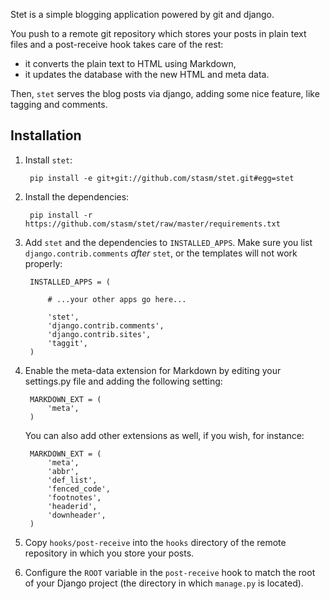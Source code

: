 Stet is a simple blogging application powered by git and django.

You push to a remote git repository which stores your posts in plain text 
files and a post-receive hook takes care of the rest:

- it converts the plain text to HTML using Markdown,
- it updates the database with the new HTML and meta data.

Then, `stet` serves the blog posts via django, adding some nice feature, like 
tagging and comments.

Installation
------------

1. Install `stet`:

        pip install -e git+git://github.com/stasm/stet.git#egg=stet

1. Install the dependencies:

        pip install -r https://github.com/stasm/stet/raw/master/requirements.txt

1. Add `stet` and the dependencies to `INSTALLED_APPS`.  Make sure you list 
   `django.contrib.comments` _after_ `stet`, or the templates will not work 
   properly:

        INSTALLED_APPS = (

            # ...your other apps go here...

            'stet',
            'django.contrib.comments',
            'django.contrib.sites',
            'taggit',
        )

1. Enable the meta-data extension for Markdown by editing your settings.py file 
   and adding the following setting:

        MARKDOWN_EXT = (
            'meta',
        )

    You can also add other extensions as well, if you wish, for instance:

        MARKDOWN_EXT = (
            'meta',
            'abbr',
            'def_list',
            'fenced_code',
            'footnotes',
            'headerid',
            'downheader',
        )

1. Copy `hooks/post-receive` into the `hooks` directory of the remote 
   repository in which you store your posts.

1. Configure the `ROOT` variable in the `post-receive` hook to match the root of 
   your Django project (the directory in which `manage.py` is located).
